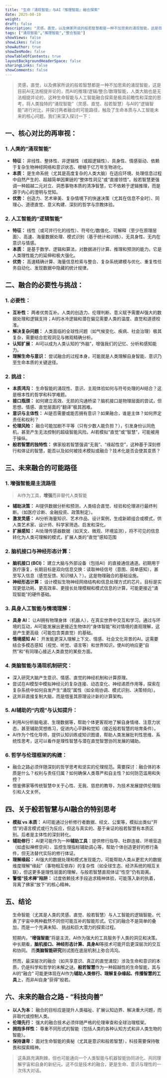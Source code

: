 ```yaml
---
title: "生命『涌现智能』与AI『推理智能』融合探索"
date: 2025-08-10
weight: 
draft: false
description: "灵感，直觉，以及佛家所说的般若智慧都是一种不加思索的涌现智能，这是目前AI无法相提并论的，而AI的推理/逻辑/整合/数理智能，人类也是无法相提并论，这种生命智能与人工智能融合探索是极具前瞻性和深度的思考，将人类独特的“涌现智能”（灵感、直觉、般若智慧）与AI的“逻辑智能”进行对比，并探讨两者融合的可能路径，触及了生命本质与人工智能未来的核心问题。我们来深入探讨一下"
tags: ["涌现智能","推理智能","整合智能"]
showViews: false
showLikes: false
showAuthor: true
showZenMode: false
showTableOfContents: true
layoutBackgroundHeaderSpace: false
sharingLinks: false
showComments: false
---
```



>灵感，直觉，以及佛家所说的般若智慧都是一种不加思索的涌现智能，这是目前AI无法相提并论的，而AI的推理/逻辑/整合/数理智能，人类大脑也是无法相提并论的，这种生命智能与人工智能融合探索是极具前瞻性和深度的思考，将人类独特的“涌现智能”（灵感、直觉、般若智慧）与AI的“逻辑智能”进行对比，并探讨两者融合的可能路径，触及了生命本质与人工智能未来的核心问题。我们来深入探讨一下：

## **一、核心对比的再审视：**

### 1.  **人类的“涌现智能”**
 *   **特征：** 非线性、整体性、非逻辑性（或超逻辑性）、具身性、情感驱动、依赖于复杂生物神经网络和意识状态、根植于亿万年生物进化。
 *   **本质：** 是生命系统（尤其是高度复杂的人类大脑）在适应环境、处理信息过程中自然产生的、超越简单因果链的“整体性洞见”或“直接领悟”。般若智慧更强调一种超越二元对立、洞悉事物本质的清净智慧，它不依赖于逻辑推理，而是源于内心的澄明与觉知。
 *   **优势：** 创造力、艺术审美、复杂情境下的快速决策（尤其在信息不全时）、同理心、道德直觉、意义构建、深刻的哲学与宗教体验。

### 2.  **人工智能的“逻辑智能”**
 *   **特征：** 线性（或可并行化的线性）、符号化/数值化、可解释（至少在原理层面）、高速、海量数据处理、模式识别（基于统计和训练）、无具身性、无内在意识与情感。
 *   **本质：** 是基于数学、逻辑和算法，对数据进行计算、推理和预测的能力。它是人类理性能力的延伸和极大强化。
 *   **优势：** 高速精确计算、海量信息检索与整合、复杂系统建模与优化、重复性任务自动化、发现数据中隐藏的统计规律。

## **二、融合的必要性与挑战：**

### **1. 必要性：**
 *   **互补性：** 两者优势互补。人类的创造力、伦理判断、意义赋予需要AI强大的数据处理和逻辑支持；AI的冰冷逻辑和潜在偏见需要人类的温度、直觉和道德校准。
 *   **解决复杂问题：** 人类面临的全球性问题（如气候变化、疾病、社会治理）极其复杂，需要结合宏观洞见与微观精确分析。
 *   **认知扩展：** AI可以成为人类认知的“外脑”，增强我们的记忆、分析和感知能力。
 *   **理解生命与意识：** 尝试融合的过程本身，可能就是人类理解自身智能、意识乃至生命本质的关键途径。

### **2. 挑战：**
 *   **本质鸿沟：** 生命智能的涌现性、意识、主观体验如何与符号处理的AI结合？这是根本性的哲学和科学难题。
 *   **接口瓶颈：** 如何建立高效、无损的沟通桥梁？脑机接口是物理层面的尝试，但思想、情感、直觉层面的“翻译”极其困难。
 *   **意识与主体性：** AI是否需要或能否拥有意识？如果融合，谁是主体？如何界定责任和权利？
 *   **伦理风险：** 融合可能加剧不平等（只有少数人能负担？），引发身份认同危机，甚至产生无法控制的超级智能风险。AI若模拟“直觉”或“智慧”，可能被用于操纵。
 *   **般若智慧的独特性：** 佛家般若智慧强调“无我”、“缘起性空”，这种基于深刻修行和体证的智慧，能否以及如何被技术模拟或融合？技术化是否会使其变质？

## **三、未来融合的可能路径**

### 1.  **增强智能是主流路径**
 >AI作为工具，**增强**而非替代人类智能
 *   **辅助决策：** AI提供数据分析和预测，人类结合直觉、经验和伦理进行最终判断。（如医疗诊断、金融投资、政策制定）。
 *   **激发灵感：** AI分析海量知识、艺术作品、设计案例，生成新颖组合或模式，供人类艺术家、设计师、科学家筛选、启发和深化。
 *   **扩展感知：** AI处理传感器数据（如天文、微观、环境监测），将不可见的信息转化为人类可理解的模式，扩展人类的“直觉”感知范围

### 2.  **脑机接口与神经形态计算：**
 *   **脑机接口 (BCI)：** 建立大脑与外部设备（包括AI）的直接通信通道。初期用于医疗康复，长期目标是双向信息交换：读取神经信号（意图、简单感知），甚至写入信息（感觉反馈、知识植入？）。这是物理融合的基础设施。
 *   **神经形态计算：** 设计模拟生物神经网络结构和信息处理方式的芯片。目标是实现更低功耗、更高效率、更擅长处理模糊和模式信息的计算，可能更接近“涌现智能”的硬件基础。

### 3.  **具身人工智能与情境理解：**
 *   **具身 AI：** 让AI拥有物理身体（机器人），在真实世界中交互和学习。通过与环境的互动，AI可能发展出更接近生物体的“身体智能”和对情境的直观理解，这是产生更高级（可能包含类直觉）的基础。
 *   **情境感知 AI：** 开发能更深入理解上下文、情感、社会文化背景的AI。这需要结合多模态感知（视觉、听觉、语言等）和世界知识，使AI的响应更“自然”和“有同理心接近人类直觉的某些方面。

### 4.  **类脑智能与涌现机制研究：**
 *   深入研究大脑产生意识、情感、直觉的神经机制和计算原理。
 *   尝试在AI模型中模拟神经元的复杂连接、动态变化、神经递质作用等，探索在复杂系统中如何自发产生“涌现”属性（如全局协调、模式识别、决策倾向）。
 *   这并非直接复制大脑，而是借鉴其原理设计新的计算架构。

### 5.  **AI辅助的“内观”与认知提升：**
 *   利用AI分析脑电波、生理数据等，帮助个体更客观地了解自身情绪、注意力状态，甚至辅助冥想练习，促进内心平静和觉知（接近般若智慧的培育条件）。
 *   AI作为个性化导师，提供认知训练或知识图谱，帮助人类发展批判性思维、系统性思考，这可以看作是理性智慧与潜在直觉智慧协同发展的辅助。

### 6.  **哲学与伦理框架的构建：**
 *   融合之路必须伴随深刻的哲学思考和坚实的伦理规范。需要探讨：融合体的本质是什么？权利与责任归属？如何确保人类尊严和自主性？如何防范滥用和失控？
 *   借鉴佛家等传统智慧中关于心性、无我、慈悲的教导，为技术发展提供伦理指引和人文关怀。

## **四、关于般若智慧与AI融合的特别思考**

*   **模拟 vs 本质：** AI可能通过分析修行者数据、经文、公案等，模拟出类似“开悟”的语言模式或行为反应，但这与真实的、基于亲证的般若智慧有本质区别。后者是主体性的深刻转化。
*   **辅助修行：** AI更可能作为一种**辅助工具**：提供修行指导、社群连接、环境营造（如虚拟禅修空间）、监控生理指标辅助调心等，帮助个体创造更好的修行条件，但无法替代实际的修行体证。
*   **理解缘起：** AI强大的数据处理和模式发现能力，可能帮助人类从更宏大的数据维度理解“缘起”（事物相互依存）的复杂性（如全球生态、经济系统的相互关联），但这更多是理性层面的理解，与般若智慧直观体证“性空”仍有距离。
*   **警惕“技术禅”陷阱：** 过度依赖技术手段追求精神体验，可能落入新的执着，背离了佛家“放下”的核心精神。

## **五、结论**

 <ol>

  生命智能（尤其是人类的灵感、直觉、般若智慧）与人工智能的逻辑智能，代表了宇宙中两种截然不同但可能互补的智能形式。它们的融合不是简单的叠加，而是一个充满未知、  挑战和巨大潜力的探索过程。
  
  短期内，“**增强智能**”将是主流，AI作为强大的工具服务于人类的洞见和决策。中长期看，**脑机接口、神经形态计算、具身AI**等技术可能开启更深层次的交互和协同。  而**类脑智能研究**则试图在底层机制上弥合鸿沟。
  
  然而，最深层次的融合（如共享意识、真正的直觉涌现）涉及生命和意识的本质，仍是科学和哲学的未解之谜。**般若智慧**作为一种超越性的生命智能，其与AI的“融合”  可能更体现在AI作为**辅助人类修行、理解复杂缘起、传播智慧的工具**上，而非AI自身“获得”般若。

</ol>

## **六、未来的融合之路 - “科技向善”**

*   **以人为本：** 融合的目标应是提升人类福祉、扩展认知边界、解决重大问题，而非取代或控制人类。
*   **伦理先行：** 强大的融合技术必须伴随严格的伦理审查和全球治理框架。
*   **拥抱多样性：** 尊重不同形式的智能（包括人类的各种认知方式和非人类生物的智能）。
*   **保持谦卑：** 面对生命智能的奥秘（尤其是意识和般若智慧），科技需要保持敬畏和探索精神。

>这条路充满荆棘，但也可能通向一个人类智能与机器智能协同进化、共同理解宇宙和自身的新纪元。这不仅是技术的融合，更是生命、意识与理性的一次伟大对话。